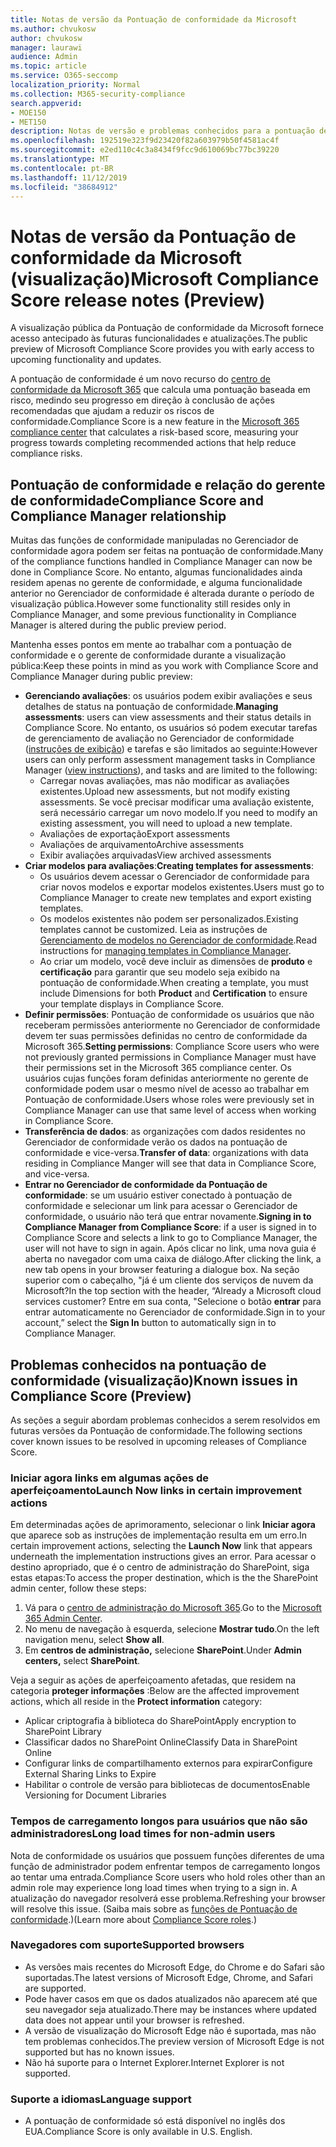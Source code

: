 ```yaml
---
title: Notas de versão da Pontuação de conformidade da Microsoft
ms.author: chvukosw
author: chvukosw
manager: laurawi
audience: Admin
ms.topic: article
ms.service: O365-seccomp
localization_priority: Normal
ms.collection: M365-security-compliance
search.appverid:
- MOE150
- MET150
description: Notas de versão e problemas conhecidos para a pontuação de conformidade da Microsoft (visualização), um recurso no centro de conformidade do M365 que ajuda a simplificar e automatizar avaliações de risco.
ms.openlocfilehash: 192519e323f9d23420f82a603979b50f4581ac4f
ms.sourcegitcommit: e2ed110c4c3a8434f9fcc9d610069bc77bc39220
ms.translationtype: MT
ms.contentlocale: pt-BR
ms.lasthandoff: 11/12/2019
ms.locfileid: "38684912"
---
```

# <a name="microsoft-compliance-score-release-notes-preview"></a><span data-ttu-id="b266b-103">Notas de versão da Pontuação de conformidade da Microsoft (visualização)</span><span class="sxs-lookup"><span data-stu-id="b266b-103">Microsoft Compliance Score release notes (Preview)</span></span>

<span data-ttu-id="b266b-104">A visualização pública da Pontuação de conformidade da Microsoft fornece acesso antecipado às futuras funcionalidades e atualizações.</span><span class="sxs-lookup"><span data-stu-id="b266b-104">The public preview of Microsoft Compliance Score provides you with early access to upcoming functionality and updates.</span></span>

<span data-ttu-id="b266b-105">A pontuação de conformidade é um novo recurso do [centro de conformidade da Microsoft 365](microsoft-365-compliance-center.md) que calcula uma pontuação baseada em risco, medindo seu progresso em direção à conclusão de ações recomendadas que ajudam a reduzir os riscos de conformidade.</span><span class="sxs-lookup"><span data-stu-id="b266b-105">Compliance Score is a new feature in the [Microsoft 365 compliance center](microsoft-365-compliance-center.md) that calculates a risk-based score, measuring your progress towards completing recommended actions that help reduce compliance risks.</span></span>

## <a name="compliance-score-and-compliance-manager-relationship"></a><span data-ttu-id="b266b-106">Pontuação de conformidade e relação do gerente de conformidade</span><span class="sxs-lookup"><span data-stu-id="b266b-106">Compliance Score and Compliance Manager relationship</span></span>

<span data-ttu-id="b266b-107">Muitas das funções de conformidade manipuladas no Gerenciador de conformidade agora podem ser feitas na pontuação de conformidade.</span><span class="sxs-lookup"><span data-stu-id="b266b-107">Many of the compliance functions handled in Compliance Manager can now be done in Compliance Score.</span></span> <span data-ttu-id="b266b-108">No entanto, algumas funcionalidades ainda residem apenas no gerente de conformidade, e alguma funcionalidade anterior no Gerenciador de conformidade é alterada durante o período de visualização pública.</span><span class="sxs-lookup"><span data-stu-id="b266b-108">However some functionality still resides only in Compliance Manager, and some previous functionality in Compliance Manager is altered during the public preview period.</span></span> 

<span data-ttu-id="b266b-109">Mantenha esses pontos em mente ao trabalhar com a pontuação de conformidade e o gerente de conformidade durante a visualização pública:</span><span class="sxs-lookup"><span data-stu-id="b266b-109">Keep these points in mind as you work with Compliance Score and Compliance Manager during public preview:</span></span>

- <span data-ttu-id="b266b-110">**Gerenciando avaliações**: os usuários podem exibir avaliações e seus detalhes de status na pontuação de conformidade.</span><span class="sxs-lookup"><span data-stu-id="b266b-110">**Managing assessments**: users can view assessments and their status details in Compliance Score.</span></span> <span data-ttu-id="b266b-111">No entanto, os usuários só podem executar tarefas de gerenciamento de avaliação no Gerenciador de conformidade ([instruções de exibição](working-with-compliance-manager.md#assessments)) e tarefas e são limitados ao seguinte:</span><span class="sxs-lookup"><span data-stu-id="b266b-111">However users can only perform assessment management tasks in Compliance Manager ([view instructions](working-with-compliance-manager.md#assessments)), and tasks and are limited to the following:</span></span>
    - <span data-ttu-id="b266b-112">Carregar novas avaliações, mas não modificar as avaliações existentes.</span><span class="sxs-lookup"><span data-stu-id="b266b-112">Upload new assessments, but not modify existing assessments.</span></span> <span data-ttu-id="b266b-113">Se você precisar modificar uma avaliação existente, será necessário carregar um novo modelo.</span><span class="sxs-lookup"><span data-stu-id="b266b-113">If you need to modify an existing assessment, you will need to upload a new template.</span></span>
    - <span data-ttu-id="b266b-114">Avaliações de exportação</span><span class="sxs-lookup"><span data-stu-id="b266b-114">Export assessments</span></span>
    - <span data-ttu-id="b266b-115">Avaliações de arquivamento</span><span class="sxs-lookup"><span data-stu-id="b266b-115">Archive assessments</span></span>
    - <span data-ttu-id="b266b-116">Exibir avaliações arquivadas</span><span class="sxs-lookup"><span data-stu-id="b266b-116">View archived assessments</span></span>
 - <span data-ttu-id="b266b-117">**Criar modelos para avaliações**:</span><span class="sxs-lookup"><span data-stu-id="b266b-117">**Creating templates for assessments**:</span></span> 
   - <span data-ttu-id="b266b-118">Os usuários devem acessar o Gerenciador de conformidade para criar novos modelos e exportar modelos existentes.</span><span class="sxs-lookup"><span data-stu-id="b266b-118">Users must go to Compliance Manager to create new templates and export existing templates.</span></span> 
   - <span data-ttu-id="b266b-119">Os modelos existentes não podem ser personalizados.</span><span class="sxs-lookup"><span data-stu-id="b266b-119">Existing templates cannot be customized.</span></span> <span data-ttu-id="b266b-120">Leia as instruções de [Gerenciamento de modelos no Gerenciador de conformidade](working-with-compliance-manager.md#templates).</span><span class="sxs-lookup"><span data-stu-id="b266b-120">Read instructions for [managing templates in Compliance Manager](working-with-compliance-manager.md#templates).</span></span>
   - <span data-ttu-id="b266b-121">Ao criar um modelo, você deve incluir as dimensões de **produto** e **certificação** para garantir que seu modelo seja exibido na pontuação de conformidade.</span><span class="sxs-lookup"><span data-stu-id="b266b-121">When creating a template, you must include Dimensions for both **Product** and **Certification** to ensure your template displays in Compliance Score.</span></span>
 - <span data-ttu-id="b266b-122">**Definir permissões**: Pontuação de conformidade os usuários que não receberam permissões anteriormente no Gerenciador de conformidade devem ter suas permissões definidas no centro de conformidade da Microsoft 365.</span><span class="sxs-lookup"><span data-stu-id="b266b-122">**Setting permissions**: Compliance Score users who were not previously granted permissions in Compliance Manager must have their permissions set in the Microsoft 365 compliance center.</span></span> <span data-ttu-id="b266b-123">Os usuários cujas funções foram definidas anteriormente no gerente de conformidade podem usar o mesmo nível de acesso ao trabalhar em Pontuação de conformidade.</span><span class="sxs-lookup"><span data-stu-id="b266b-123">Users whose roles were previously set in Compliance Manager can use that same level of access when working in Compliance Score.</span></span>
- <span data-ttu-id="b266b-124">**Transferência de dados**: as organizações com dados residentes no Gerenciador de conformidade verão os dados na pontuação de conformidade e vice-versa.</span><span class="sxs-lookup"><span data-stu-id="b266b-124">**Transfer of data**: organizations with data residing in Compliance Manger will see that data in Compliance Score, and vice-versa.</span></span>
- <span data-ttu-id="b266b-125">**Entrar no Gerenciador de conformidade da Pontuação de conformidade**: se um usuário estiver conectado à pontuação de conformidade e selecionar um link para acessar o Gerenciador de conformidade, o usuário não terá que entrar novamente.</span><span class="sxs-lookup"><span data-stu-id="b266b-125">**Signing in to Compliance Manager from Compliance Score**: if a user is signed in to Compliance Score and selects a link to go to Compliance Manager, the user will not have to sign in again.</span></span> <span data-ttu-id="b266b-126">Após clicar no link, uma nova guia é aberta no navegador com uma caixa de diálogo.</span><span class="sxs-lookup"><span data-stu-id="b266b-126">After clicking the link, a new tab opens in your browser featuring a dialogue box.</span></span> <span data-ttu-id="b266b-127">Na seção superior com o cabeçalho, "já é um cliente dos serviços de nuvem da Microsoft?</span><span class="sxs-lookup"><span data-stu-id="b266b-127">In the top section with the header, “Already a Microsoft cloud services customer?</span></span> <span data-ttu-id="b266b-128">Entre em sua conta, "Selecione o botão **entrar** para entrar automaticamente no Gerenciador de conformidade.</span><span class="sxs-lookup"><span data-stu-id="b266b-128">Sign in to your account,” select the **Sign In** button to automatically sign in to Compliance Manager.</span></span>

## <a name="known-issues-in-compliance-score-preview"></a><span data-ttu-id="b266b-129">Problemas conhecidos na pontuação de conformidade (visualização)</span><span class="sxs-lookup"><span data-stu-id="b266b-129">Known issues in Compliance Score (Preview)</span></span>

<span data-ttu-id="b266b-130">As seções a seguir abordam problemas conhecidos a serem resolvidos em futuras versões da Pontuação de conformidade.</span><span class="sxs-lookup"><span data-stu-id="b266b-130">The following sections cover known issues to be resolved in upcoming releases of Compliance Score.</span></span>

### <a name="launch-now-links-in-certain-improvement-actions"></a><span data-ttu-id="b266b-131">Iniciar agora links em algumas ações de aperfeiçoamento</span><span class="sxs-lookup"><span data-stu-id="b266b-131">Launch Now links in certain improvement actions</span></span>

<span data-ttu-id="b266b-132">Em determinadas ações de aprimoramento, selecionar o link **Iniciar agora** que aparece sob as instruções de implementação resulta em um erro.</span><span class="sxs-lookup"><span data-stu-id="b266b-132">In certain improvement actions, selecting the **Launch Now** link that appears underneath the implementation instructions gives an error.</span></span> <span data-ttu-id="b266b-133">Para acessar o destino apropriado, que é o centro de administração do SharePoint, siga estas etapas:</span><span class="sxs-lookup"><span data-stu-id="b266b-133">To access the proper destination, which is the the SharePoint admin center, follow these steps:</span></span>

1. <span data-ttu-id="b266b-134">Vá para o [centro de administração do Microsoft 365](https://admin.microsoft.com).</span><span class="sxs-lookup"><span data-stu-id="b266b-134">Go to the [Microsoft 365 Admin Center](https://admin.microsoft.com).</span></span>
2. <span data-ttu-id="b266b-135">No menu de navegação à esquerda, selecione **Mostrar tudo**.</span><span class="sxs-lookup"><span data-stu-id="b266b-135">On the left navigation menu, select **Show all**.</span></span>
3. <span data-ttu-id="b266b-136">Em **centros de administração,** selecione **SharePoint**.</span><span class="sxs-lookup"><span data-stu-id="b266b-136">Under **Admin centers,** select **SharePoint**.</span></span>

<span data-ttu-id="b266b-137">Veja a seguir as ações de aperfeiçoamento afetadas, que residem na categoria **proteger informações** :</span><span class="sxs-lookup"><span data-stu-id="b266b-137">Below are the affected improvement actions, which all reside in the **Protect information** category:</span></span>
  - <span data-ttu-id="b266b-138">Aplicar criptografia à biblioteca do SharePoint</span><span class="sxs-lookup"><span data-stu-id="b266b-138">Apply encryption to SharePoint Library</span></span>
  - <span data-ttu-id="b266b-139">Classificar dados no SharePoint Online</span><span class="sxs-lookup"><span data-stu-id="b266b-139">Classify Data in SharePoint Online</span></span>
  - <span data-ttu-id="b266b-140">Configurar links de compartilhamento externos para expirar</span><span class="sxs-lookup"><span data-stu-id="b266b-140">Configure External Sharing Links to Expire</span></span>
  - <span data-ttu-id="b266b-141">Habilitar o controle de versão para bibliotecas de documentos</span><span class="sxs-lookup"><span data-stu-id="b266b-141">Enable Versioning for Document Libraries</span></span>

### <a name="long-load-times-for-non-admin-users"></a><span data-ttu-id="b266b-142">Tempos de carregamento longos para usuários que não são administradores</span><span class="sxs-lookup"><span data-stu-id="b266b-142">Long load times for non-admin users</span></span>
<span data-ttu-id="b266b-143">Nota de conformidade os usuários que possuem funções diferentes de uma função de administrador podem enfrentar tempos de carregamento longos ao tentar uma entrada.</span><span class="sxs-lookup"><span data-stu-id="b266b-143">Compliance Score users who hold roles other than an admin role may experience long load times when trying to a sign in.</span></span> <span data-ttu-id="b266b-144">A atualização do navegador resolverá esse problema.</span><span class="sxs-lookup"><span data-stu-id="b266b-144">Refreshing your browser will resolve this issue.</span></span> <span data-ttu-id="b266b-145">(Saiba mais sobre as [funções de Pontuação de conformidade](compliance-score-setup.md#set-user-permissions-and-assign-roles).)</span><span class="sxs-lookup"><span data-stu-id="b266b-145">(Learn more about [Compliance Score roles](compliance-score-setup.md#set-user-permissions-and-assign-roles).)</span></span>

### <a name="supported-browsers"></a><span data-ttu-id="b266b-146">Navegadores com suporte</span><span class="sxs-lookup"><span data-stu-id="b266b-146">Supported browsers</span></span>

- <span data-ttu-id="b266b-147">As versões mais recentes do Microsoft Edge, do Chrome e do Safari são suportadas.</span><span class="sxs-lookup"><span data-stu-id="b266b-147">The latest versions of Microsoft Edge, Chrome, and Safari are supported.</span></span>
- <span data-ttu-id="b266b-148">Pode haver casos em que os dados atualizados não aparecem até que seu navegador seja atualizado.</span><span class="sxs-lookup"><span data-stu-id="b266b-148">There may be instances where updated data does not appear until your browser is refreshed.</span></span>
- <span data-ttu-id="b266b-149">A versão de visualização do Microsoft Edge não é suportada, mas não tem problemas conhecidos.</span><span class="sxs-lookup"><span data-stu-id="b266b-149">The preview version of Microsoft Edge is not supported but has no known issues.</span></span>
- <span data-ttu-id="b266b-150">Não há suporte para o Internet Explorer.</span><span class="sxs-lookup"><span data-stu-id="b266b-150">Internet Explorer is not supported.</span></span>
 
### <a name="language-support"></a><span data-ttu-id="b266b-151">Suporte a idiomas</span><span class="sxs-lookup"><span data-stu-id="b266b-151">Language support</span></span>

- <span data-ttu-id="b266b-152">A pontuação de conformidade só está disponível no inglês dos EUA.</span><span class="sxs-lookup"><span data-stu-id="b266b-152">Compliance Score is only available in U.S. English.</span></span>
